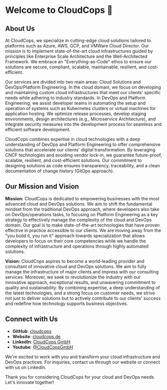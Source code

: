 # Welcome to CloudCops 👋

## About Us

At CloudCops, we specialize in cutting-edge cloud solutions tailored to platforms such as Azure, AWS, GCP, and VMWare Cloud Director. Our mission is to implement state-of-the-art cloud infrastructures guided by principles like Enterprise Scale Architecture and the Well-Architected Framework. We embrace an "Everything-as-Code" ethos to ensure our solutions are secure, compliant, scalable, maintainable, resilient, and cost-efficient.

Our services are divided into two main areas: Cloud Solutions and DevOps/Platform Engineering. In the cloud domain, we focus on developing and maintaining custom cloud infrastructures that meet our clients' specific needs while adhering to industry standards. In DevOps and Platform Engineering, we assist developer teams in automating the setup and operation of systems such as Kubernetes clusters or virtual machines for application hosting. We optimize release processes, develop staging environments, design architectures (e.g., Microservice Architecture), and integrate security measures into the development process for seamless and efficient software development.

CloudCops combines expertise in cloud technologies with a deep understanding of DevOps and Platform Engineering to offer comprehensive solutions that accelerate our clients' digital transformation. By leveraging CNCF technologies and avoiding vendor lock-in, we guarantee future-proof, scalable, resilient, and cost-efficient solutions. Our commitment to designing solutions as code ensures transparency, traceability, and a clean documentation of change history (GitOps approach).

## Our Mission and Vision

**Mission:** CloudCops is dedicated to empowering businesses with the most advanced cloud and DevOps solutions. We aim to shift the fundamental mindset from the traditional DevOps approach, where developers also take on DevOps/operations tasks, to focusing on Platform Engineering as a key strategy to effectively manage the complexity of the cloud and DevOps domain. Our goal is to make state-of-the-art technologies that have proven effective in practice accessible to our clients. We are moving away from the "you build it, you run it" approach towards specialization that allows developers to focus on their core competencies while we handle the complexity of infrastructure and operations through highly automated solutions.

**Vision:** CloudCops aspires to become a world-leading provider and consultant of innovative cloud and DevOps solutions. We aim to fully manage the infrastructure of major clients and impress with our consulting services. Moreover, we seek to revolutionize the industry with our innovative approach, exceptional results, and unwavering commitment to quality and sustainability. By combining expertise, a deep understanding of the latest technologies, and a strong focus on customer needs, we strive not just to deliver solutions but to actively contribute to our clients' success and redefine how technology supports business objectives.

## Connect with Us

- **GitHub**: [cloudcops](https://github.com/cloudcops)
- **Website**: [cloudcops.de](http://cloudcops.de)
- **LinkedIn**: [CloudCops GmbH](https://www.linkedin.com/company/cloudcops-gmbh)
- **Youtube**: [@CloudCopsGmbH](https://www.youtube.com/@CloudCopsGmbH)

We're excited to work with you and transform your cloud infrastructure and DevOps practices. For inquiries, contact us through our website or connect with us on LinkedIn.

Thank you for considering CloudCops for your cloud and DevOps needs. Let's innovate together!

